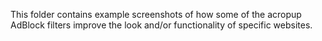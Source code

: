 This folder contains example screenshots of how some of the acropup AdBlock filters improve the look and/or functionality of specific websites.
